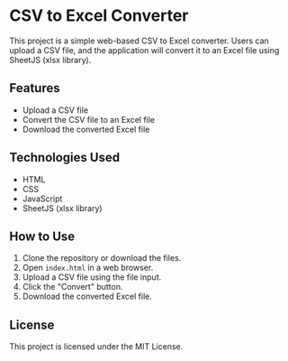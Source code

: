 # CSV to Excel Converter

This project is a simple web-based CSV to Excel converter. Users can upload a CSV file, and the application will convert it to an Excel file using SheetJS (xlsx library).

## Features

- Upload a CSV file
- Convert the CSV file to an Excel file
- Download the converted Excel file

## Technologies Used

- HTML
- CSS
- JavaScript
- SheetJS (xlsx library)

## How to Use

1. Clone the repository or download the files.
2. Open `index.html` in a web browser.
3. Upload a CSV file using the file input.
4. Click the "Convert" button.
5. Download the converted Excel file.

## License

This project is licensed under the MIT License.
